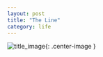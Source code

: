 ```yaml
---
layout: post
title: "The Line"
category: life
---
```

![title_image](https://docs.google.com/drawings/d/1UGw-KSDXmA1x6K3l2LnexsLAQ20s-biaQ8P0wH22n5I/pub?w=1434&h=791){: .center-image }
